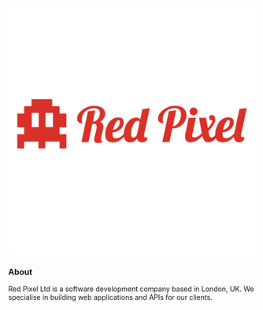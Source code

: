 ![Red Pixel Ltd](./red-pixel.png)

### About

Red Pixel Ltd is a software development company based in London, UK. We specialise in building web applications and APIs for our clients.
